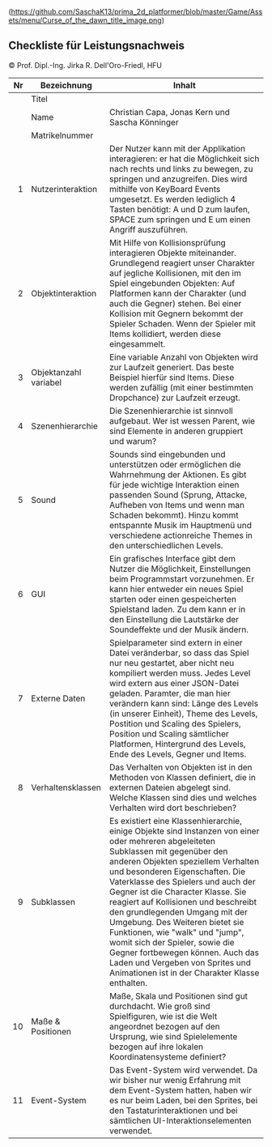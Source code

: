 (https://github.com/SaschaK13/prima_2d_platformer/blob/master/Game/Assets/menu/Curse_of_the_dawn_title_image.png)

## Checkliste für Leistungsnachweis
© Prof. Dipl.-Ing. Jirka R. Dell'Oro-Friedl, HFU

| Nr | Bezeichnung           | Inhalt                                                                                                                                                                                                                                                                         |
|---:|-----------------------|--------------------------------------------------------------------------------------------------------------------------------------------------------------------------------------------------------------------------------------------------------------------------------|
|    | Titel                 |
|    | Name                  |Christian Capa, Jonas Kern und Sascha Könninger
|    | Matrikelnummer        |
|  1 | Nutzerinteraktion     | Der Nutzer kann mit der Applikation interagieren: er hat die Möglichkeit sich nach rechts und links zu bewegen, zu springen und anzugreifen. Dies wird mithilfe von KeyBoard Events umgesetzt. Es werden lediglich 4 Tasten benötigt: A und D zum laufen, SPACE zum springen und E um einen Angriff auszuführen.                                                                                                            |
|  2 | Objektinteraktion     | Mit Hilfe von Kollisionsprüfung interagieren Objekte miteinander. Grundlegend reagiert unser Charakter auf jegliche Kollisionen, mit den im Spiel eingebunden Objekten: Auf Platformen kann der Charakter (und auch die Gegner) stehen. Bei einer Kollision mit Gegnern bekommt der Spieler Schaden. Wenn der Spieler mit Items kollidiert, werden diese eingesammelt.                                            |
|  3 | Objektanzahl variabel | Eine variable Anzahl von Objekten wird zur Laufzeit generiert. Das beste Beispiel hierfür sind Items. Diese werden zufällig (mit einer bestimmten Dropchance) zur Laufzeit erzeugt.                                                                                   |
|  4 | Szenenhierarchie      | Die Szenenhierarchie ist sinnvoll aufgebaut. Wer ist wessen Parent, wie sind Elemente in anderen gruppiert und warum?                                                                                                                                                          |
|  5 | Sound                 | Sounds sind eingebunden und unterstützen oder ermöglichen die Wahrnehmung der Aktionen. Es gibt für jede wichtige Interaktion einen passenden Sound (Sprung, Attacke, Aufheben von Items und wenn man Schaden bekommt). Hinzu kommt entspannte Musik im Hauptmenü und verschiedene actionreiche Themes in den unterschiedlichen Levels.                                                                              |
|  6 | GUI                   | Ein grafisches Interface gibt dem Nutzer die Möglichkeit, Einstellungen beim Programmstart vorzunehmen. Er kann hier entweder ein neues Spiel starten oder einen gespeicherten Spielstand laden. Zu dem kann er in den Einstellung die Lautstärke der Soundeffekte und der Musik ändern.                                                                                  |
|  7 | Externe Daten         | Spielparameter sind extern in einer Datei veränderbar, so dass das Spiel nur neu gestartet, aber nicht neu kompiliert werden muss. Jedes Level wird extern aus einer JSON-Datei geladen. Paramter, die man hier verändern kann sind: Länge des Levels (in unserer Einheit), Theme des Levels, Postition und Scaling des Spielers, Position und Scaling sämtlicher Platformen, Hintergrund des Levels, Ende des Levels, Gegner und Items.                                                                           |
|  8 | Verhaltensklassen     | Das Verhalten von Objekten ist in den Methoden von Klassen definiert, die in externen Dateien abgelegt sind. Welche Klassen sind dies und welches Verhalten wird dort beschrieben?                                                                                             |
|  9 | Subklassen            | Es existiert eine Klassenhierarchie, einige Objekte sind Instanzen von einer oder mehreren abgeleiteten Subklassen mit gegenüber den anderen Objekten speziellem Verhalten und besonderen Eigenschaften. Die Vaterklasse des Spielers und auch der Gegner ist die Character Klasse. Sie reagiert auf Kollisionen und beschreibt den grundlegenden Umgang mit der Umgebung. Des Weiteren bietet sie Funktionen, wie "walk" und "jump", womit sich der Spieler, sowie die Gegner fortbewegen können. Auch das Laden und Vergeben von Sprites und Animationen ist in der Charakter Klasse enthalten. |
| 10 | Maße & Positionen     | Maße, Skala und Positionen sind gut durchdacht. Wie groß sind Spielfiguren, wie ist die Welt angeordnet bezogen auf den Ursprung, wie sind Spielelemente bezogen auf ihre lokalen Koordinatensysteme definiert?                                                                |
| 11 | Event-System          | Das Event-System wird verwendet. Da wir bisher nur wenig Erfahrung mit dem Event-System hatten, haben wir es nur beim Laden, bei den Sprites, bei den Tastaturinteraktionen und bei sämtlichen UI-Interaktionselementen verwendet.                                                                       |
